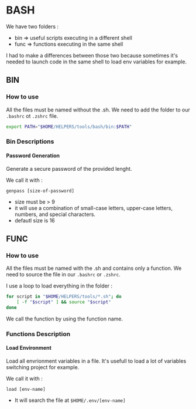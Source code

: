 # BASH

We have two folders : 
- bin => useful scripts executing in a different shell
- func => functions executing in the same shell

I had to make a differences between those two because sometimes it's needed to launch code in the same shell to load env variables for example.

## BIN

### How to use

All the files must be named without the .sh.
We need to add the folder to our `.bashrc` ot `.zshrc` file.

``` bash
export PATH="$HOME/HELPERS/tools/bash/bin:$PATH"
```

### Bin Descriptions

#### Password Generation

Generate a secure password of the provided lenght.

We call it with :

```
genpass [size-of-password]
```

- size must be > 9
- it will use a combination of small-case letters, upper-case letters, numbers, and special characters. 
- defautl size is 16

## FUNC

### How to use

All the files must be named with the .sh and contains only a function. 
We need to source the file in our `.bashrc` or `.zshrc`.

I use a loop to load everything in the folder : 

``` bash
for script in "$HOME/HELPERS/tools/*.sh"; do
    [ -f "$script" ] && source "$script"
done
```

We call the function by using the function name.


### Functions Description

#### Load Environment

Load all envrionment variables in a file.
It's usefull to load a lot of variables switching project for example.

We call it with : 

```
load [env-name]
```

- It will search the file at `$HOME/.env/[env-name]`
